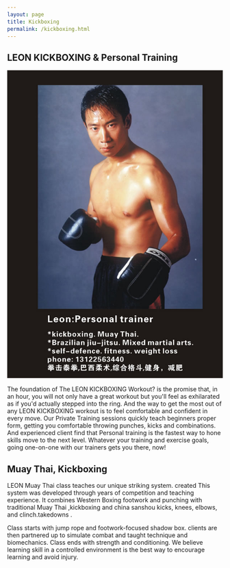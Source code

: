 ```yaml
---
layout: page
title: Kickboxing
permalink: /kickboxing.html
---
```


## LEON KICKBOXING & Personal Training

![kcikboxing](img/kickboxing.jpg)

The foundation of The LEON KICKBOXING Workout? is the promise that, in an hour, you will not only have a great workout but you'll feel as exhilarated as if you'd actually stepped into the ring. And the way to get the most out of any LEON KICKBOXING workout is to feel comfortable and confident in every move. Our Private Training sessions quickly teach beginners proper form, getting you comfortable throwing punches, kicks and combinations. And experienced client find that Personal training is the fastest way to hone skills move to the next level. Whatever your training and exercise goals, going one-on-one with our trainers gets you there, now!

## Muay Thai, Kickboxing

LEON Muay Thai class teaches our unique striking system. created This system was developed through years of competition and teaching experience. It combines Western Boxing footwork and punching with traditional Muay Thai ,kickboxing and china sanshou kicks, knees, elbows, and clinch.takedowns .

Class starts with jump rope and footwork-focused shadow box. clients are then partnered up to simulate combat and taught technique and biomechanics. Class ends with strength and conditioning. We believe learning skill in a controlled environment is the best way to encourage learning and avoid injury.
